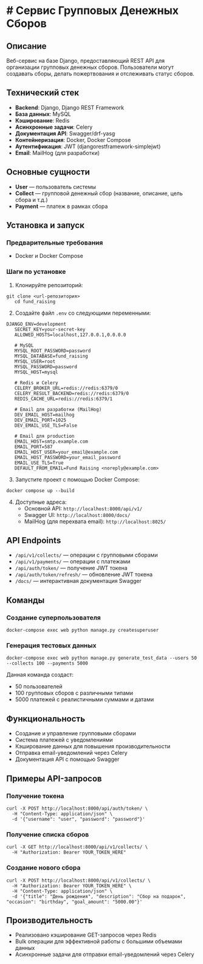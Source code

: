 # # Сервис Групповых Денежных Сборов

## Описание

Веб-сервис на базе Django, предоставляющий REST API для организации групповых денежных сборов. Пользователи могут создавать сборы, делать пожертвования и отслеживать статус сборов.

## Технический стек

- **Backend**: Django, Django REST Framework
- **База данных**: MySQL
- **Кэширование**: Redis
- **Асинхронные задачи**: Celery
- **Документация API**: Swagger/drf-yasg
- **Контейнеризация**: Docker, Docker Compose
- **Аутентификация**: JWT (djangorestframework-simplejwt)
- **Email**: MailHog (для разработки)

## Основные сущности

- **User** — пользователь системы
- **Collect** — групповой денежный сбор (название, описание, цель сбора и т.д.)
- **Payment** — платеж в рамках сбора

## Установка и запуск

### Предварительные требования

- Docker и Docker Compose

### Шаги по установке

1. Клонируйте репозиторий:
```
git clone <url-репозитория>
   cd fund_raising
```


2. Создайте файл `.env` со следующими переменными:
```
DJANGO_ENV=development
   SECRET_KEY=your-secret-key
   ALLOWED_HOSTS=localhost,127.0.0.1,0.0.0.0
   
   # MySQL
   MYSQL_ROOT_PASSWORD=password
   MYSQL_DATABASE=fund_raising
   MYSQL_USER=root
   MYSQL_PASSWORD=password
   MYSQL_HOST=mysql
   
   # Redis и Celery
   CELERY_BROKER_URL=redis://redis:6379/0
   CELERY_RESULT_BACKEND=redis://redis:6379/0
   REDIS_CACHE_URL=redis://redis:6379/1
   
   # Email для разработки (MailHog)
   DEV_EMAIL_HOST=mailhog
   DEV_EMAIL_PORT=1025
   DEV_EMAIL_USE_TLS=False
   
   # Email для production
   EMAIL_HOST=smtp.example.com
   EMAIL_PORT=587
   EMAIL_HOST_USER=your_email@example.com
   EMAIL_HOST_PASSWORD=your_email_password
   EMAIL_USE_TLS=True
   DEFAULT_FROM_EMAIL=Fund Raising <noreply@example.com>
```


3. Запустите проект с помощью Docker Compose:
```
docker compose up --build
```


4. Доступные адреса:
   - Основной API: `http://localhost:8000/api/v1/`
   - Swagger UI: `http://localhost:8000/docs/`
   - MailHog (для перехвата email): `http://localhost:8025/`

## API Endpoints

- `/api/v1/collects/` — операции с групповыми сборами
- `/api/v1/payments/` — операции с платежами
- `/api/auth/token/` — получение JWT токена
- `/api/auth/token/refresh/` — обновление JWT токена
- `/docs/` — интерактивная документация Swagger

## Команды

### Создание суперпользователя

```
docker-compose exec web python manage.py createsuperuser
```


### Генерация тестовых данных

```
docker-compose exec web python manage.py generate_test_data --users 50 --collects 100 --payments 5000
```


Данная команда создаст:
- 50 пользователей
- 100 групповых сборов с различными типами
- 5000 платежей с реалистичными суммами и датами

## Функциональность

- Создание и управление групповыми сборами
- Система платежей с уведомлениями
- Кэширование данных для повышения производительности
- Отправка email-уведомлений через Celery
- Документация API с помощью Swagger

## Примеры API-запросов

### Получение токена

```shell script
curl -X POST http://localhost:8000/api/auth/token/ \
  -H "Content-Type: application/json" \
  -d '{"username": "user", "password": "password"}'
```


### Получение списка сборов

```shell script
curl -X GET http://localhost:8000/api/v1/collects/ \
  -H "Authorization: Bearer YOUR_TOKEN_HERE"
```


### Создание нового сбора

```shell script
curl -X POST http://localhost:8000/api/v1/collects/ \
  -H "Authorization: Bearer YOUR_TOKEN_HERE" \
  -H "Content-Type: application/json" \
  -d '{"title": "День рождения", "description": "Сбор на подарок", "occasion": "birthday", "goal_amount": "5000.00"}'
```


## Производительность

- Реализовано кэширование GET-запросов через Redis
- Bulk операции для эффективной работы с большими объемами данных
- Асинхронные задачи для отправки email-уведомлений через Celery